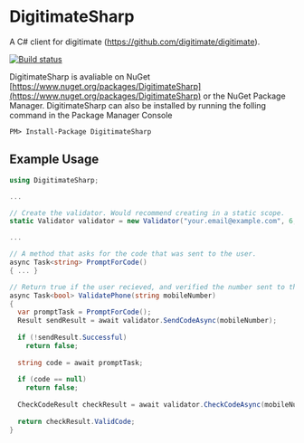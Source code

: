 DigitimateSharp
===============
A C# client for digitimate (https://github.com/digitimate/digitimate).

[![Build status](https://ci.appveyor.com/api/projects/status/424l99eatqoihkls/branch/master?svg=true)](https://ci.appveyor.com/project/jacob-ebey/digitimatesharp/branch/master)

DigitimateSharp is avaliable on NuGet [https://www.nuget.org/packages/DigitimateSharp](https://www.nuget.org/packages/DigitimateSharp) or the NuGet Package Manager. DigitimateSharp can also be installed by running the folling command in the Package Manager Console

```
PM> Install-Package DigitimateSharp
```

Example Usage
-------------
```C#
using DigitimateSharp;

...

// Create the validator. Would recommend creating in a static scope.
static Validator validator = new Validator("your.email@example.com", 6, "Custom message, here is your code: ");

...

// A method that asks for the code that was sent to the user.
async Task<string> PromptForCode()
{ ... }

// Return true if the user recieved, and verified the number sent to their phone.
async Task<bool> ValidatePhone(string mobileNumber)
{
  var promptTask = PromptForCode();
  Result sendResult = await validator.SendCodeAsync(mobileNumber);
    
  if (!sendResult.Successful)
    return false;
  
  string code = await promptTask;
  
  if (code == null)
    return false;
  
  CheckCodeResult checkResult = await validator.CheckCodeAsync(mobileNumber, code);
  
  return checkResult.ValidCode;
}
```
